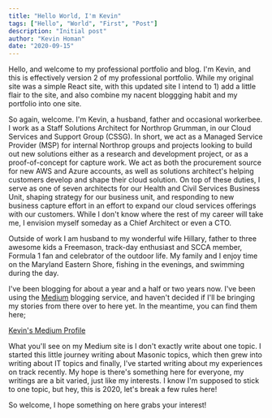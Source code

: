 ```yaml
---
title: "Hello World, I'm Kevin"
tags: ["Hello", "World", "First", "Post"]
description: "Initial post"
author: "Kevin Homan"
date: "2020-09-15"
---
```


Hello, and welcome to my professional portfolio and blog. I'm Kevin, and this is effectively version 2 of my professional portfolio. While my original site was a simple React site, with this updated site I intend to 1) add a little flair to the site, and also combine my nacent bloggging habit and my portfolio into one site.

So again, welcome. I'm Kevin, a husband, father and occasional workerbee. I work as a Staff Solutions Architect for Northrop Grumman, in our Cloud Services and Support Group (CSSG). In short, we act as a Managed Service Provider (MSP) for internal Northrop groups and projects looking to build out new solutions either as a research and development project, or as a proof-of-concept for capture work. We act as both the procurement source for new AWS and Azure accounts, as well as solutions architect's helping customers develop and shape their cloud solution. On top of these duties, I serve as one of seven architects for our Health and Civil Services Business Unit, shaping strategy for our business unit, and responding to new business capture effort in an effort to expand our cloud services offerings with our customers. While I don't know where the rest of my career will take me, I envision myself someday as a Chief Architect or even a CTO.

Outside of work I am husband to my wonderful wife Hillary, father to three awesome kids a Freemason, track-day enthusiast and SCCA member, Formula 1 fan and celebrator of the outdoor life. My family and I enjoy time on the Maryland Eastern Shore, fishing in the evenings, and swimming during the day.

I've been blogging for about a year and a half or two years now. I've been using the [Medium](https://medium.com/) blogging service, and haven't decided if I'll be bringing my stories from there over to here yet. In the meantime, you can find them here;

[Kevin's Medium Profile](https://medium.com/@homan13)

What you'll see on my Medium site is I don't exactly write about one topic. I started this little journey writing about Masonic topics, which then grew into writing about IT topics and finally, I've started writing about my experiences on track recently. My hope is there's something here for everyone, my writings are a bit varied, just like my interests. I know I'm supposed to stick to one topic, but hey, this is 2020, let's break a few rules here!

So welcome, I hope something on here grabs your interest!
